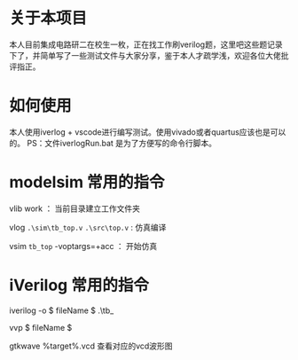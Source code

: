 # 关于本项目 

本人目前集成电路研二在校生一枚，正在找工作刷verilog题，这里吧这些题记录下了，并简单写了一些测试文件与大家分享，鉴于本人才疏学浅，欢迎各位大佬批评指正。

# 如何使用
本人使用iverlog + vscode进行编写测试。使用vivado或者quartus应该也是可以的。
    PS：文件iverlogRun.bat 是为了方便写的命令行脚本。



# modelsim 常用的指令
vlib work  ： 当前目录建立工作文件夹

vlog ``.\sim\tb_top.v``   ``.\src\top.v``  : 仿真编译

vsim ``tb_top`` -voptargs=+acc  ：  开始仿真


# iVerilog 常用的指令

iverilog -o   $ fileName $  .\tb_


vvp   $ fileName $

gtkwave %target%.vcd  查看对应的vcd波形图